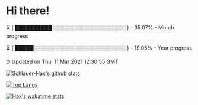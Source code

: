 # Hi there!

⏳ { ██████████░░░░░░░░░░░░░░░░░░░░ } - 35.07% - Month progress

⏳ { █████░░░░░░░░░░░░░░░░░░░░░░░░░ } - 19.05% - Year progress

⏰ Updated on Thu, 11 Mar 2021 12:30:55 GMT


[![Schlauer-Hax's github stats](https://github-readme-stats.vercel.app/api?username=Schlauer-Hax&show_icons=true&theme=dark&count_private=true)](https://github.com/Schlauer-Hax)


[![Top Langs](https://github-readme-stats.vercel.app/api/top-langs/?username=Schlauer-Hax&layout=compact&theme=dark)](https://github.com/Schlauer-Hax?tab=repositories)


[![Hax's wakatime stats](https://github-readme-stats.vercel.app/api/wakatime?username=Hax&theme=dark)](https://wakatime.com/@Hax)

